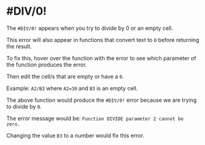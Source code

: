 # #DIV/0!

The `#DIV/0!` appears when you try to divide by 0 or an empty cell. 

This error will also appear in functions that convert text to `0` before returning the result.

To fix this, hover over the function with the error to see which parameter of the function produces the error. 

Then edit the cell/s that are empty or have a `0`.

Example:
`A2/B3` where `A2=30` and `B3` is an empty cell.

The above function would produce the `#DIV/0!` error because we are trying to divide by `0`.

The error message would be: `Function DIVIDE parameter 2 cannot be zero.`

Changing the value `B3` to a number would fix this error.